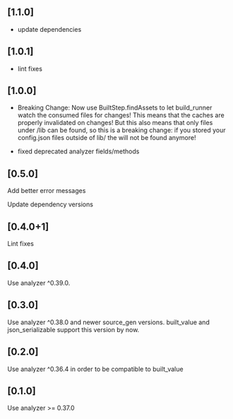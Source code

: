 ## [1.1.0]

- update dependencies

## [1.0.1]

- lint fixes

## [1.0.0]

- Breaking Change: Now use BuiltStep.findAssets to let build_runner watch the consumed files for changes!
  This means that the caches are properly invalidated on changes! But this also means that only files under /lib can be found, so this is a breaking change:
  if you stored your config.json files outside of lib/ the will not be found anymore!
  
- fixed deprecated analyzer fields/methods
    

## [0.5.0]

Add better error messages

Update dependency versions

## [0.4.0+1]

Lint fixes

## [0.4.0]

Use analyzer ^0.39.0.

## [0.3.0]

Use analyzer ^0.38.0 and newer source\_gen versions. built\_value and json\_serializable support this version by now.

## [0.2.0]

Use analyzer ^0.36.4 in order to be compatible to built\_value

## [0.1.0] 

Use analyzer >= 0.37.0


